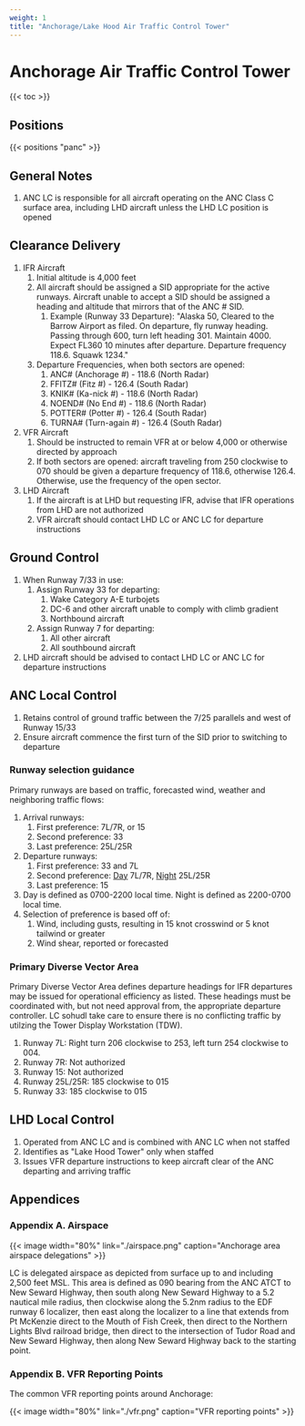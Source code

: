 ```yaml
---
weight: 1
title: "Anchorage/Lake Hood Air Traffic Control Tower"
---
```


# Anchorage Air Traffic Control Tower

{{< toc >}}

## Positions

{{< positions "panc" >}}

## General Notes

1. ANC LC is responsible for all aircraft operating on the ANC Class C surface area, including LHD aircraft unless the LHD LC position is opened

## Clearance Delivery

1. IFR Aircraft
   1. Initial altitude is 4,000 feet
   2. All aircraft should be assigned a SID appropriate for the active runways. Aircraft unable to accept a SID should be assigned a heading and altitude that mirrors that of the ANC # SID.
      1. Example (Runway 33 Departure): "Alaska 50, Cleared to the Barrow Airport as filed. On departure, fly runway heading. Passing through 600, turn left heading 301. Maintain 4000. Expect FL360 10 minutes after departure. Departure frequency 118.6. Squawk 1234."
   3. Departure Frequencies, when both sectors are opened:
      1. ANC# (Anchorage #) - 118.6 (North Radar)
      2. FFITZ# (Fitz #) - 126.4 (South Radar)
      3. KNIK# (Ka-nick #) - 118.6 (North Radar)
      4. NOEND# (No End #) - 118.6 (North Radar)
      5. POTTER# (Potter #) - 126.4 (South Radar)
      6. TURNA# (Turn-again #) - 126.4 (South Radar)
2. VFR Aircraft
   1. Should be instructed to remain VFR at or below 4,000 or otherwise directed by approach
   2. If both sectors are opened: aircraft traveling from 250 clockwise to 070 should be given a departure frequency of 118.6, otherwise 126.4. Otherwise, use the frequency of the open sector.
3. LHD Aircraft
   1. If the aircraft is at LHD but requesting IFR, advise that IFR operations from LHD are not authorized
   2. VFR aircraft should contact LHD LC or ANC LC for departure instructions

## Ground Control

1. When Runway 7/33 in use:
   1. Assign Runway 33 for departing:
      1. Wake Category A-E turbojets
      2. DC-6 and other aircraft unable to comply with climb gradient
      3. Northbound aircraft
   2. Assign Runway 7 for departing:
      1. All other aircraft
      2. All southbound aircraft
2. LHD aircraft should be advised to contact LHD LC or ANC LC for departure instructions

## ANC Local Control

1. Retains control of ground traffic between the 7/25 parallels and west of Runway 15/33
2. Ensure aircraft commence the first turn of the SID prior to switching to departure

### Runway selection guidance

Primary runways are based on traffic, forecasted wind, weather and neighboring traffic flows:

1. Arrival runways:
   1. First preference: 7L/7R, or 15
   2. Second preference: 33
   3. Last preference: 25L/25R
2. Departure runways:
   1. First preference: 33 and 7L
   2. Second preference: <u>Day</u> 7L/7R, <u>Night</u> 25L/25R
   3. Last preference: 15
3. Day is defined as 0700-2200 local time. Night is defined as 2200-0700 local time.
4. Selection of preference is based off of:
   1. Wind, including gusts, resulting in 15 knot crosswind or 5 knot tailwind or greater
   2. Wind shear, reported or forecasted

### Primary Diverse Vector Area

Primary Diverse Vector Area defines departure headings for IFR departures may be issued for operational efficiency as listed. These headings must be coordinated with,
but not need approval from, the appropriate departure controller. LC sohudl take care to ensure there is no conflicting traffic by utilzing the Tower Display Workstation (TDW).

1. Runway 7L: Right turn 206 clockwise to 253, left turn 254 clockwise to 004.
2. Runway 7R: Not authorized
3. Runway 15: Not authorized
4. Runway 25L/25R: 185 clockwise to 015
5. Runway 33: 185 clockwise to 015

## LHD Local Control

1. Operated from ANC LC and is combined with ANC LC when not staffed
2. Identifies as "Lake Hood Tower" only when staffed
3. Issues VFR departure instructions to keep aircraft clear of the ANC departing and arriving traffic

## Appendices

### Appendix A. Airspace

{{< image width="80%" link="./airspace.png" caption="Anchorage area airspace delegations" >}}

LC is delegated airspace as depicted from surface up to and including 2,500 feet MSL.
This area is defined as 090 bearing from the ANC ATCT to New Seward Highway, then
south along New Seward Highway to a 5.2 nautical mile radius, then clockwise along the
5.2nm radius to the EDF runway 6 localizer, then east along the localizer to a line that
extends from Pt McKenzie direct to the Mouth of Fish Creek, then direct to the Northern
Lights Blvd railroad bridge, then direct to the intersection of Tudor Road and New
Seward Highway, then along New Seward Highway back to the starting point.

### Appendix B. VFR Reporting Points

The common VFR reporting points around Anchorage:

{{< image width="80%" link="./vfr.png" caption="VFR reporting points" >}}
